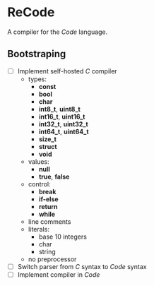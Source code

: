 # ReCode

A compiler for the _Code_ language.

## Bootstraping

- [ ] Implement self-hosted _C_ compiler
  - types: 
    - **const**
    - **bool**
    - **char**
    - **int8_t**, **uint8_t**
    - **int16_t**, **uint16_t**
    - **int32_t**, **uint32_t**
    - **int64_t**, **uint64_t**
    - **size_t**
    - **struct**
    - **void**
  - values:
    - **null**
    - **true**, **false**
  - control:
    - **break**
    - **if-else**
    - **return**
    - **while**
  - line comments
  - literals:
    - base 10 integers
    - char
    - string
  - no preprocessor
- [ ] Switch parser from _C_ syntax to _Code_ syntax
- [ ] Implement compiler in _Code_
